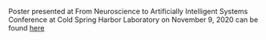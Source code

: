 Poster presented at From Neuroscience to Artificially Intelligent Systems Conference at Cold Spring Harbor Laboratory on November 9, 2020 can be found [here](https://github.com/MichaelTeti/LCAvsSTRF/blob/master/NAISys_2020.pdf)
